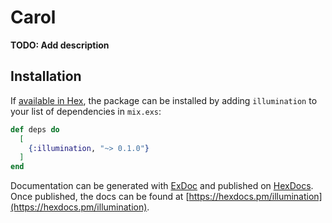 # Carol

**TODO: Add description**

## Installation

If [available in Hex](https://hex.pm/docs/publish), the package can be installed
by adding `illumination` to your list of dependencies in `mix.exs`:

```elixir
def deps do
  [
    {:illumination, "~> 0.1.0"}
  ]
end
```

Documentation can be generated with [ExDoc](https://github.com/elixir-lang/ex_doc)
and published on [HexDocs](https://hexdocs.pm). Once published, the docs can
be found at [https://hexdocs.pm/illumination](https://hexdocs.pm/illumination).

